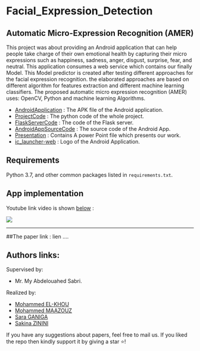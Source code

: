 # Facial_Expression_Detection

## Automatic Micro-Expression Recognition (AMER)

This project was about providing an Android application that can help people take charge of their own emotional health by capturing their micro expressions such as happiness, sadness, anger, disgust, surprise, fear, and neutral. This application consumes a web service which contains our finally Model. This Model predictor is created after testing different approaches for the facial expression recognition. the elaborated approaches are based on different algorithm for features extraction and different machine learning classifiers. 
The proposed automatic micro expression recognition (AMER) uses: OpenCV, Python and machine learning Algorithms.


- [AndroidApplication](AndroidApplication/) : The APK file of the Android application.
- [ProjectCode](ProjectCode/) : The python code of the whole project.
- [FlaskServerCode](FlaskServerCode/) : The code of the Flask server.
- [AndroidAppSourceCode](AndroidAppSourceCode/) : The source code of the Android App.
- [Presentation](Presentation/) : Contains A power Point file which presents our work.
- [ic_launcher-web](ic_launcher-web.png) : Logo of the Android Application.

## Requirements

Python 3.7, and other common packages listed in `requirements.txt`.

## App implementation

Youtube link video is shown [below](https://www.youtube.com/watch?v=H0dOHoLU8cs) :

[![](https://i.ytimg.com/vi/H0dOHoLU8cs/hqdefault.jpg?sqp=-oaymwEZCNACELwBSFXyq4qpAwsIARUAAIhCGAFwAQ==&rs=AOn4CLDoskEmT091eSdOIOIiOMhUIWOCkg)](https://www.youtube.com/watch?v=H0dOHoLU8cs)

***
##The paper link : lien ….

## Authors links:

Supervised by:
* Mr. My Abdelouahed Sabri.

Realized by:
* [Mohammed EL-KHOU](https://www.linkedin.com/in/m-elkhou/)
* [Mohammed MAAZOUZ](https://www.linkedin.com/in/mohammed-maazouz/)
* [Sara GANIGA](https://www.linkedin.com/in/sara-ganiga-905456184/)
* [Sakina ZININI](https://www.linkedin.com/in/sakina-zinini-9b0aa0172/)

If you have any suggestions about papers, feel free to mail us.
If you liked the repo then kindly support it by giving a star ⭐!
